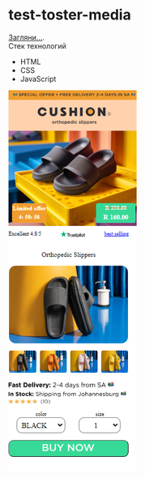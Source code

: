 # test-toster-media



[Загляни...](https://dianaveselkina.github.io/test-toster-media/).  
Стек технологий
* HTML
* CSS
* JavaScript




![scrin album](https://github.com/dianaveselkina/test-toster-media/blob/main/cushion.png)
